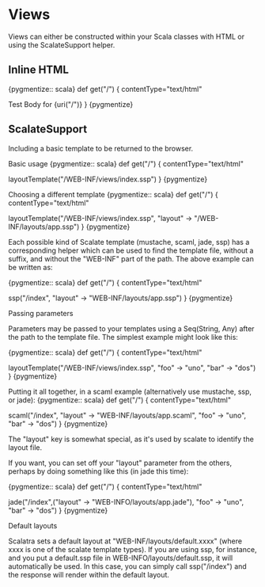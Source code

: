Views
=====

Views can either be constructed within your Scala classes with HTML or using the ScalateSupport helper.

Inline HTML
-----------

{pygmentize:: scala}
def get("/") {
  contentType="text/html"

  <html>
  <head><title>Test</title></head>
  <body>Test Body for {uri("/")}</body>
  </html>
}
{pygmentize}

ScalateSupport
--------------

Including a basic template to be returned to the browser.

Basic usage
{pygmentize:: scala}
def get("/") {
  contentType="text/html"

  layoutTemplate("/WEB-INF/views/index.ssp")
}
{pygmentize}

Choosing a different template
{pygmentize:: scala}
def get("/") {
  contentType="text/html"

  layoutTemplate("/WEB-INF/views/index.ssp", "layout" -> "/WEB-INF/layouts/app.ssp")
}
{pygmentize}

Each possible kind of Scalate template (mustache, scaml, jade, ssp) has a corresponding 
helper which can be used to find the template file, without a suffix, and without the 
"WEB-INF" part of the path. The above example can be written as:

{pygmentize:: scala}
def get("/") {
  contentType="text/html"

  ssp("/index", "layout" -> "WEB-INF/layouts/app.ssp")
}
{pygmentize}

Passing parameters

Parameters may be passed to your templates using a Seq(String, Any) after the path 
to the template file. The simplest example might look like this:

{pygmentize:: scala}
def get("/") {
  contentType="text/html"

  layoutTemplate("/WEB-INF/views/index.ssp", "foo" -> "uno", "bar" -> "dos")
}
{pygmentize}

Putting it all together, in a scaml example (alternatively use mustache, ssp, or jade):
{pygmentize:: scala}
def get("/") {
  contentType="text/html"

  scaml("/index", "layout" -> "WEB-INF/layouts/app.scaml", "foo" -> "uno", "bar" -> "dos")
}
{pygmentize}

The "layout" key is somewhat special, as it's used by scalate to identify the 
layout file. 

If you want, you can set off your "layout" parameter from the others, perhaps by doing 
something like this (in jade this time):

{pygmentize:: scala}
def get("/") {
  contentType="text/html"

  jade("/index",("layout" -> "WEB-INFO/layouts/app.jade"), "foo" -> "uno", "bar" -> "dos")
}
{pygmentize}

Default layouts

Scalatra sets a default layout at "WEB-INF/layouts/default.xxxx" (where xxxx is one of the 
scalate template types). If you are using ssp, for instance, and you put a default.ssp file
in WEB-INFO/layouts/default.ssp, it will automatically be used. In this case, you can simply
call ssp("/index") and the response will render within the default layout. 

